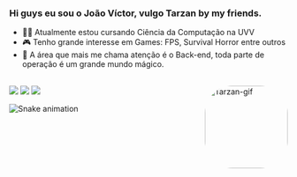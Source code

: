 ### Hi guys eu sou o João Víctor, vulgo Tarzan by my friends. 

- 👨‍💻 Atualmente estou cursando Ciência da Computação na UVV 
- 🎮 Tenho grande interesse em Games: FPS, Survival Horror entre outros
- 🦾 A área que mais me chama atenção é o Back-end, toda parte de operação é um grande mundo mágico.

<!-- <div align="center">
  <a href="https://github.com/DevTrzJbr">
  <img height="180em" src="https://github-readme-stats.vercel.app/api?username=DevTrzJbr&show_icons=true&theme=tokyonight&include_all_commits=true&count_private=true"/>
  <img height="180em" src="https://github-readme-stats.vercel.app/api/top-langs/?username=DevTrzJbr&layout=compact&langs_count=7&theme=tokyonight"/>
</div> -->
<div style="display: inline_block"><br>
  <img align="right" padding-right="50px" alt="Tarzan-gif" height="150" style="border-radius:50px;" src="https://i.pinimg.com/originals/4e/6f/b6/4e6fb61406440ae68fd1d4fcc6810339.gif">
</div>
 
<div> 
  <a href="https://www.instagram.com/dev_iniciante" target="_blank"><img src="https://img.shields.io/badge/-Instagram-%23E4405F?style=for-the-badge&logo=instagram&logoColor=white" target="_blank"></a>
  <a href="https://www.reddit.com/user/joaovictorantun" target="_blank"><img src="https://img.shields.io/badge/-Reddit-critical?style=for-the-badge&logo=reddit&logoColor=white" target="_blank"></a>
  <a href="https://www.linkedin.com/in/joaovicantunes/?trk=public-profile-join-page" target="_blank"><img src="https://img.shields.io/badge/-LinkedIn-%230077B5?style=for-the-badge&logo=linkedin&logoColor=white" target="_blank"></a> 
  
![Snake animation](https://github.com/DevTrzJbr/DevTrzJbr/blob/output/github-contribution-grid-snake.svg)
  
</div>
